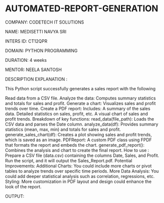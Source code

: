 # AUTOMATED-REPORT-GENERATION
COMPANY: CODETECH IT SOLUTIONS

NAME: MEDISETTI NAVYA SRI

INTERS ID:  CT12QPR

DOMAIN: PYTHON PROGRAMMING

DURATION: 4 weeks 

MENTOR: NEELA SANTOSH

DESCRIPTION EXPLANATION :

 This Python script successfully generates a sales report with the following 

Read data from a CSV file.
Analyze the data: Computes summary statistics and totals for sales and profit.
Generate a chart: Visualizes sales and profit trends over time.
Create a PDF report: Includes:
A summary of the sales data.
Detailed statistics on sales, profit, etc.
A visual chart of sales and profit trends.
Breakdown of key functions:
read_data(file_path): Loads the CSV data and parses the Date column.
analyze_data(df): Provides summary statistics (mean, max, min) and totals for sales and profit.
generate_sales_chart(df): Creates a plot showing sales and profit trends, which is saved as an image.
PDFReport: A custom PDF class using FPDF that formats the report and embeds the chart.
generate_pdf_report(): Combines the analysis and chart to create the final report.
How to use :
Prepare a CSV file (data.csv) containing the columns Date, Sales, and Profit.
Run the script, and it will output the Sales_Report.pdf.
Potential Improvements:
Additional Charts: You could include more charts or pivot tables to analyze trends over specific time periods.
More Data Analysis: You could add deeper statistical analysis such as correlation, regressions, etc.
Styling: More customization in PDF layout and design could enhance the look of the report.

OUTPUT:

